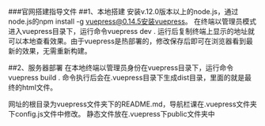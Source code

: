 ###官网搭建指导文件
##1、本地搭建
安装v.12.0版本以上的node.js，通过node.js的npm install -g vuepress@0.14.5安装vuepress。
在终端以管理员模式进入vuepress目录下，运行命令vuepress dev . 
运行后复制终端上显示的地址就可以本地查看效果。由于vuepress是热部署的，修改保存后即可在浏览器看到最新的效果，无需重新构建。

##2、服务器部署
在本地终端以管理员身份在vuepress目录下，运行命令vuepress build . 
命令执行后会在.vuepress目录下生成dist目录，里面的就是最终的html文件。

网址的根目录为vuepress文件夹下的README.md，导航栏课在.vuepress文件夹下config.js文件中修改。
静态文件放在.vuepress下public文件夹中